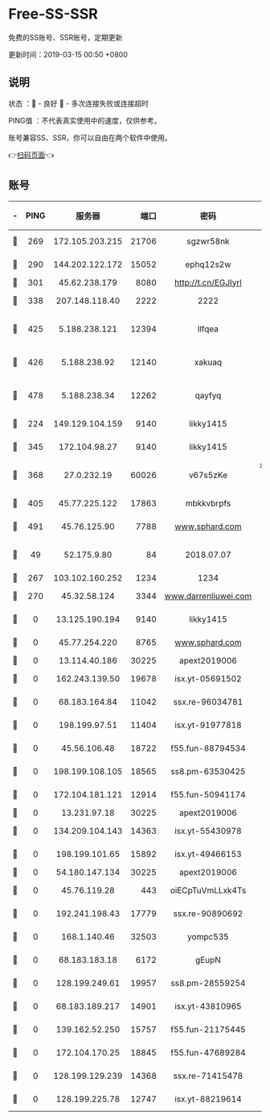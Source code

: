 # Free-SS-SSR

免费的SS账号、SSR账号，定期更新

更新时间：2019-03-15 00:50 +0800

## 说明

状态     ：🙂 - 良好 🙁 - 多次连接失败或连接超时

PING值   ：不代表真实使用中的速度，仅供参考。

账号兼容SS、SSR，你可以自由在两个软件中使用。

👉[扫码页面](https://liesauer.github.io/Free-SS-SSR/)👈

## 账号

|-|PING|服务器|端口|密码|加密方式|区域|
|:----:|:----:|:-----:|-----:|:----:|:----:|:----:|
|🙂|269|172.105.203.215|21706|sgzwr58nk|aes-256-cfb|JP|
|🙂|290|144.202.122.172|15052|ephq12s2w|aes-256-cfb|US|
|🙂|301|45.62.238.179|8080|http://t.cn/EGJIyrl|rc4-md5|CA|
|🙂|338|207.148.118.40|2222|2222|aes-256-cfb|SG|
|🙂|425|5.188.238.121|12394|llfqea|chacha20-ietf-poly1305|BR|
|🙂|426|5.188.238.92|12140|xakuaq|chacha20-ietf-poly1305|BR|
|🙂|478|5.188.238.34|12262|qayfyq|chacha20-ietf-poly1305|BR|
|🙂|224|149.129.104.159|9140|likky1415|aes-256-cfb|HK|
|🙂|345|172.104.98.27|9140|likky1415|aes-256-cfb|JP|
|🙂|368|27.0.232.19|60026|v67s5zKe|xchacha20-ietf-poly1305|HK|
|🙂|405|45.77.225.122|17863|mbkkvbrpfs|aes-256-cfb|GB|
|🙂|491|45.76.125.90|7788|www.sphard.com|aes-256-cfb|AU|
|🙁|49|52.175.9.80|84|2018.07.07|chacha20-ietf-poly1305|HK|
|🙁|267|103.102.160.252|1234|1234|rc4-md5|JP|
|🙁|270|45.32.58.124|3344|www.darrenliuwei.com|aes-256-cfb|JP|
|🙁|0|13.125.190.194|9140|likky1415|aes-256-cfb|KR|
|🙁|0|45.77.254.220|8765|www.sphard.com|aes-256-cfb|SG|
|🙁|0|13.114.40.186|30225|apext2019006|chacha20|JP|
|🙁|0|162.243.139.50|19678|isx.yt-05691502|aes-256-cfb|US|
|🙁|0|68.183.164.84|11042|ssx.re-96034781|aes-256-cfb|US|
|🙁|0|198.199.97.51|11404|isx.yt-91977818|aes-256-cfb|US|
|🙁|0|45.56.106.48|18722|f55.fun-88794534|aes-256-cfb|US|
|🙁|0|198.199.108.105|18565|ss8.pm-63530425|aes-256-cfb|US|
|🙁|0|172.104.181.121|12914|f55.fun-50941174|aes-256-cfb|SG|
|🙁|0|13.231.97.18|30225|apext2019006|chacha20|JP|
|🙁|0|134.209.104.143|14363|isx.yt-55430978|aes-256-cfb|SG|
|🙁|0|198.199.101.65|15892|isx.yt-49466153|aes-256-cfb|US|
|🙁|0|54.180.147.134|30225|apext2019006|chacha20|KR|
|🙁|0|45.76.119.28|443|oiECpTuVmLLxk4Ts|aes-256-cfb|AU|
|🙁|0|192.241.198.43|17779|ssx.re-90890692|aes-256-cfb|US|
|🙁|0|168.1.140.46|32503|yompc535|aes-256-cfb|AU|
|🙁|0|68.183.183.18|6172|gEupN|aes-256-cfb|SG|
|🙁|0|128.199.249.61|19957|ss8.pm-28559254|aes-256-cfb|SG|
|🙁|0|68.183.189.217|14901|isx.yt-43810965|aes-256-cfb|SG|
|🙁|0|139.162.52.250|15757|f55.fun-21175445|aes-256-cfb|SG|
|🙁|0|172.104.170.25|18845|f55.fun-47689284|aes-256-cfb|SG|
|🙁|0|128.199.129.239|14368|ssx.re-71415478|aes-256-cfb|SG|
|🙁|0|128.199.225.78|12747|isx.yt-88219614|aes-256-cfb|SG|
